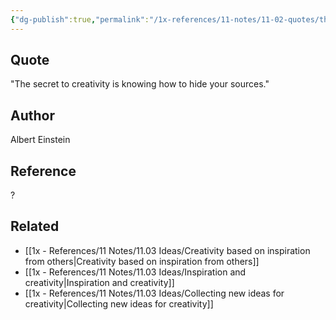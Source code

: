 ```yaml
---
{"dg-publish":true,"permalink":"/1x-references/11-notes/11-02-quotes/the-secret-to-creativity-is-knowing-how-to-hide-your-sources-albert-einstein/","title":"The secret to creativity is knowing how to hide your sources - Albert Einstein","noteIcon":""}
---
```



## Quote
"The secret to creativity is knowing how to hide your sources."

## Author
Albert Einstein

## Reference
?

## Related
- [[1x - References/11 Notes/11.03 Ideas/Creativity based on inspiration from others\|Creativity based on inspiration from others]]
- [[1x - References/11 Notes/11.03 Ideas/Inspiration and creativity\|Inspiration and creativity]]
- [[1x - References/11 Notes/11.03 Ideas/Collecting new ideas for creativity\|Collecting new ideas for creativity]]